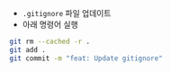 - `.gitignore` 파일 업데이트
- 아래 명령어 실행

``` sh
git rm --cached -r .
git add .
git commit -m "feat: Update gitignore"
```
